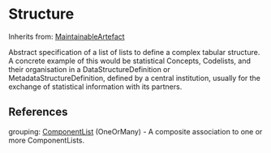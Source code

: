 
# Structure

Inherits from: [MaintainableArtefact](MaintainableArtefact.md)



Abstract specification of a list of lists to define a complex tabular structure. A concrete example of this would be statistical Concepts, Codelists, and their organisation in a DataStructureDefinition or MetadataStructureDefinition, defined by a central institution, usually for the exchange of statistical information with its partners.



## References

grouping: [ComponentList](ComponentList.md) (OneOrMany) - A composite association to one or more ComponentLists.




    